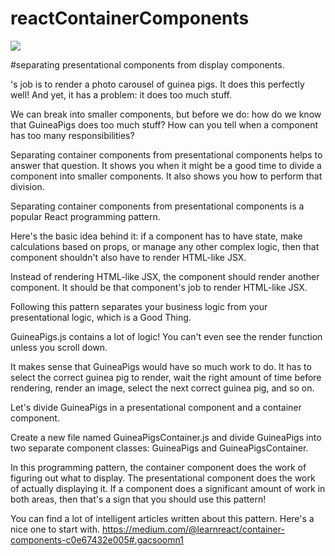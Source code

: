 # reactContainerComponents

<img src="https://cloud.githubusercontent.com/assets/19864300/19284842/0cf86d34-9054-11e6-92f6-63db7ffacaab.png" />

#separating presentational components from display components.

<GuineaPigs />'s job is to render a photo carousel of guinea pigs. It does this perfectly well! And yet, it has a problem: it does too much stuff.

We can break <GuineaPigs /> into smaller components, but before we do: how do we know that GuineaPigs does too much stuff? How can you tell when a component has too many responsibilities?

Separating container components from presentational components helps to answer that question. It shows you when it might be a good time to divide a component into smaller components. It also shows you how to perform that division.

Separating container components from presentational components is a popular React programming pattern.

Here's the basic idea behind it: if a component has to have state, make calculations based on props, or manage any other complex logic, then that component shouldn't also have to render HTML-like JSX.

Instead of rendering HTML-like JSX, the component should render another component. It should be that component's job to render HTML-like JSX.

Following this pattern separates your business logic from your presentational logic, which is a Good Thing.

GuineaPigs.js contains a lot of logic! You can't even see the render function unless you scroll down.

It makes sense that GuineaPigs would have so much work to do. It has to select the correct guinea pig to render, wait the right amount of time before rendering, render an image, select the next correct guinea pig, and so on.

Let's divide GuineaPigs in a presentational component and a container component.

Create a new file named GuineaPigsContainer.js and divide GuineaPigs into two separate component classes: GuineaPigs and GuineaPigsContainer.

In this programming pattern, the container component does the work of figuring out what to display. The presentational component does the work of actually displaying it. If a component does a significant amount of work in both areas, then that's a sign that you should use this pattern!

You can find a lot of intelligent articles written about this pattern. Here's a nice one to start with. https://medium.com/@learnreact/container-components-c0e67432e005#.gacsoomn1
